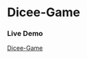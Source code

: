 # Dicee-Game

<h3>Live Demo</h3>
<p> <a href="https://d-dicee-game.herokuapp.com/"> Dicee-Game </a> </p>